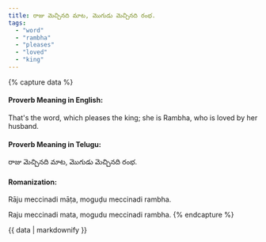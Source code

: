 ```yaml
---
title: రాజు మెచ్చినది మాట, మొగుడు మెచ్చినది రంభ.
tags:
  - "word"
  - "rambha"
  - "pleases"
  - "loved"
  - "king"
---
```


{% capture data %}
#### Proverb Meaning in English:
That's the word, which pleases the king; she is Rambha, who is loved by her husband.

#### Proverb Meaning in Telugu:
రాజు మెచ్చినది మాట, మొగుడు మెచ్చినది రంభ.

#### Romanization:
Rāju meccinadi māṭa, moguḍu meccinadi rambha.

Raju meccinadi mata, mogudu meccinadi rambha.
{% endcapture %}

{{ data | markdownify }}

